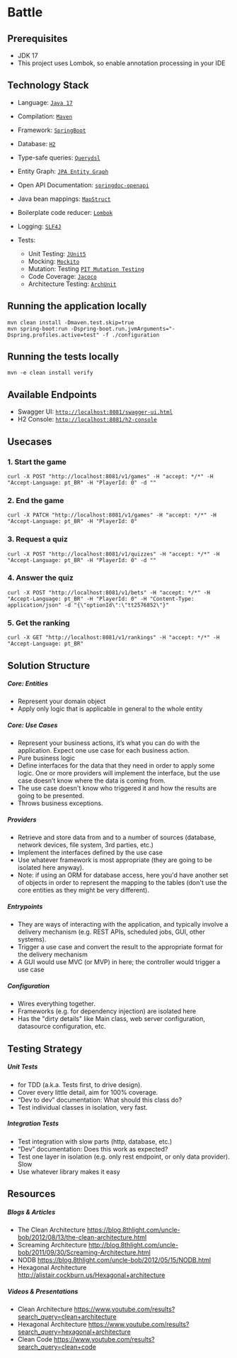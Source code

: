 # Battle

## Prerequisites

* JDK 17
* This project uses Lombok, so enable annotation processing in your IDE

## Technology Stack
* Language: [`Java 17`](https://www.java.com/) 
* Compilation: [`Maven`](https://maven.apache.org/)
* Framework: [`SpringBoot`](https://spring.io/projects/spring-boot)
* Database: [`H2`](http://h2database.com/)
* Type-safe queries: [`Querydsl`](http://www.querydsl.com/)
* Entity Graph: [`JPA Entity Graph`](https://cosium.github.io/making-jpa-great-again/)
* Open API Documentation: [`springdoc-openapi`](https://springdoc.org/)
* Java bean mappings: [`MapStruct`](https://mapstruct.org/)
* Boilerplate code reducer: [`Lombok`](https://projectlombok.org/)
* Logging: [`SLF4J`](https://www.slf4j.org/)

* Tests: 
    * Unit Testing: [`JUnit5`](https://junit.org/junit5/docs/current/user-guide/) 
    * Mocking: [`Mockito`](https://site.mockito.org/)
    * Mutation: Testing [`PIT Mutation Testing`](https://pitest.org/)
    * Code Coverage: [`Jacoco`](https://www.jacoco.org)
    * Architecture Testing: [`ArchUnit`](https://www.archunit.org/)

## Running the application locally

```
mvn clean install -Dmaven.test.skip=true
mvn spring-boot:run -Dspring-boot.run.jvmArguments="-Dspring.profiles.active=test" -f ./configuration
```

## Running the tests locally

```
mvn -e clean install verify
```

## Available Endpoints

* Swagger UI: [`http://localhost:8081/swagger-ui.html`](http://localhost:8081/swagger-ui.html)
* H2 Console: [`http://localhost:8081/h2-console`](http://localhost:8081/h2-console)

## Usecases

### 1. Start the game
```
curl -X POST "http://localhost:8081/v1/games" -H "accept: */*" -H "Accept-Language: pt_BR" -H "PlayerId: 0" -d ""
```

### 2. End the game
```
curl -X PATCH "http://localhost:8081/v1/games" -H "accept: */*" -H "Accept-Language: pt_BR" -H "PlayerId: 0"
```

### 3. Request a quiz
```
curl -X POST "http://localhost:8081/v1/quizzes" -H "accept: */*" -H "Accept-Language: pt_BR" -H "PlayerId: 0" -d ""
```

### 4. Answer the quiz
```
curl -X POST "http://localhost:8081/v1/bets" -H "accept: */*" -H "Accept-Language: pt_BR" -H "PlayerId: 0" -H "Content-Type: application/json" -d "{\"optionId\":\"tt2576852\"}"
```

### 5. Get the ranking
```
curl -X GET "http://localhost:8081/v1/rankings" -H "accept: */*" -H "Accept-Language: pt_BR"
```

## Solution Structure

##### Core: Entities
* Represent your domain object
* Apply only logic that is applicable in general to the whole entity

##### Core: Use Cases
* Represent your business actions, it’s what you can do with the application. Expect one use case for each business action.
* Pure business logic
* Define interfaces for the data that they need in order to apply some logic. One or more providers will implement the interface, but the use case doesn’t know where the data is coming from.
* The use case doesn't know who triggered it and how the results are going to be presented.
* Throws business exceptions.

##### Providers
* Retrieve and store data from and to a number of sources (database, network devices, file system, 3rd parties, etc.)
* Implement the interfaces defined by the use case
* Use whatever framework is most appropriate (they are going to be isolated here anyway).
* Note: if using an ORM for database access, here you'd have another set of objects in order to represent the mapping to the tables (don't use the core entities as they might be very different).

##### Entrypoints
* They are ways of interacting with the application, and typically involve a delivery mechanism (e.g. REST APIs, scheduled jobs, GUI, other systems).
* Trigger a use case and convert the result to the appropriate format for the delivery mechanism
* A GUI would use MVC (or MVP) in here; the controller would trigger a use case

##### Configuration
* Wires everything together.
* Frameworks (e.g. for dependency injection) are isolated here
* Has the "dirty details" like Main class, web server configuration, datasource configuration, etc.

## Testing Strategy
##### Unit Tests
* for TDD (a.k.a. Tests first, to drive design).
* Cover every little detail, aim for 100% coverage.
* “Dev to dev” documentation: What should this class do?
* Test individual classes in isolation, very fast.

##### Integration Tests
* Test integration with slow parts (http, database, etc.)
* “Dev” documentation: Does this work as expected?
* Test one layer in isolation (e.g. only rest endpoint, or only data provider). Slow
* Use whatever library makes it easy

## Resources
##### Blogs & Articles
* The Clean Architecture https://blog.8thlight.com/uncle-bob/2012/08/13/the-clean-architecture.html
* Screaming Architecture http://blog.8thlight.com/uncle-bob/2011/09/30/Screaming-Architecture.html
* NODB https://blog.8thlight.com/uncle-bob/2012/05/15/NODB.html
* Hexagonal Architecture http://alistair.cockburn.us/Hexagonal+architecture

##### Videos & Presentations
* Clean Architecture https://www.youtube.com/results?search_query=clean+architecture
* Hexagonal Architecture https://www.youtube.com/results?search_query=hexagonal+architecture
* Clean Code https://www.youtube.com/results?search_query=clean+code

